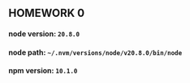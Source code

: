 ## HOMEWORK 0

#### node version: `20.8.0`
#### node path: `~/.nvm/versions/node/v20.8.0/bin/node`
#### npm version: `10.1.0`
